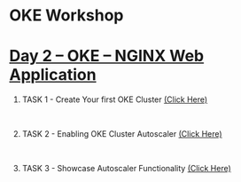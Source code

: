 # OKE Workshop


<h1><ins>Day 2 – OKE – NGINX Web Application </ins></h1>

1. TASK 1 - Create Your first OKE Cluster [(Click Here)](/task1.md)

<br>

2. TASK 2 - Enabling OKE Cluster Autoscaler [(Click Here)](/task2.md)

<br>

3. TASK 3 - Showcase Autoscaler Functionality [(Click Here)](/task3.md)
